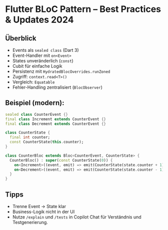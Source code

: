 # Flutter BLoC Pattern – Best Practices & Updates 2024

## Überblick
- Events als `sealed class` (Dart 3)
- Event-Handler mit `on<Event>`
- States unveränderlich (`const`)
- Cubit für einfache Logik
- Persistenz mit `HydratedBlocOverrides.runZoned`
- Zugriff: `context.read<T>()`
- Vergleich: `Equatable`
- Fehler-Handling zentralisiert (`BlocObserver`)

## Beispiel (modern):
```dart
sealed class CounterEvent {}
final class Increment extends CounterEvent {}
final class Decrement extends CounterEvent {}

class CounterState {
  final int counter;
  const CounterState(this.counter);
}

class CounterBloc extends Bloc<CounterEvent, CounterState> {
  CounterBloc() : super(const CounterState(0)) {
    on<Increment>((event, emit) => emit(CounterState(state.counter + 1)));
    on<Decrement>((event, emit) => emit(CounterState(state.counter - 1)));
  }
}
```

## Tipps
- Trenne Event → State klar
- Business-Logik nicht in der UI
- Nutze `/explain` und `/tests` in Copilot Chat für Verständnis und Testgenerierung.
